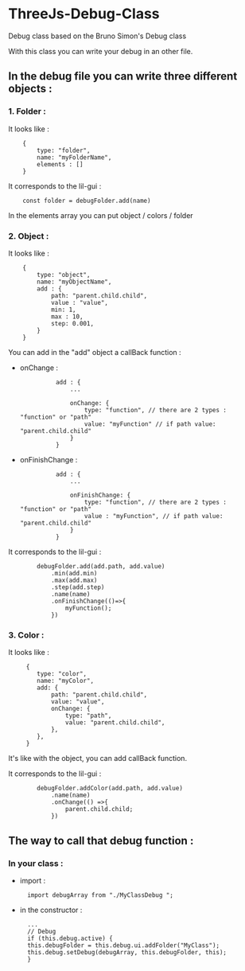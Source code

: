 # ThreeJs-Debug-Class
Debug class based on the Bruno Simon's Debug class

With this class you can write your debug in an other file.

 ## In the debug file you can write three different objects : 
 ### 1. Folder : 

It looks like :

        {
            type: "folder",
            name: "myFolderName",
            elements : []
        }

It corresponds to the lil-gui : 

        const folder = debugFolder.add(name)

In the elements array you can put object / colors / folder

    
### 2. Object :

It looks like :

        {
            type: "object",
            name: "myObjectName",
            add : {
                path: "parent.child.child",
                value : "value",
                min: 1,
                max : 10,
                step: 0.001,
            }
        }

You can add in the "add" object a callBack function :

* onChange :

                add : {
                    ...

                    onChange: {
                        type: "function", // there are 2 types :   "function" or "path"
                        value: "myFunction" // if path value: "parent.child.child"
                    }
                }
            
* onFinishChange :

                add : {
                    ...

                    onFinishChange: {
                        type: "function", // there are 2 types :   "function" or "path"
                        value : "myFunction", // if path value: "parent.child.child"
                    }
                }
        
It corresponds to the lil-gui : 

            debugFolder.add(add.path, add.value)
                .min(add.min)
                .max(add.max)
                .step(add.step)
                .name(name)
                .onFinishChange(()=>{
                    myFunction();
                })
    
### 3. Color :

It looks like :

         {
            type: "color",
            name: "myColor",
            add: {
                path: "parent.child.child",
                value: "value",
                onChange: {
                    type: "path",
                    value: "parent.child.child",
                },
            },
         }

It's like with the object, you can add callBack function.

It corresponds to the lil-gui : 

            debugFolder.addColor(add.path, add.value)
                .name(name)
                .onChange(() =>{
                    parent.child.child;
                })


## The way to call that debug function :


### In your class :

* import :

        import debugArray from "./MyClassDebug ";

* in the constructor :

        ...
        // Debug
        if (this.debug.active) {
        this.debugFolder = this.debug.ui.addFolder("MyClass");
        this.debug.setDebug(debugArray, this.debugFolder, this);
        }
    
